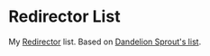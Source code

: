 # Redirector List

My [Redirector](http://einaregilsson.com/redirector/) list. Based on [Dandelion Sprout's list](https://github.com/DandelionSprout/adfilt/tree/master/Dandelion%20Sprout-s%20Redirector%20Assistant%20List).
